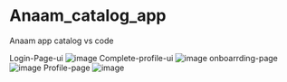 # Anaam_catalog_app
Anaam app catalog vs code

Login-Page-ui 
![image](https://user-images.githubusercontent.com/59536110/182921820-6907bafb-8a06-421b-b958-174bb5f90cc1.png)
 Complete-profile-ui
![image](https://user-images.githubusercontent.com/59536110/182432615-ce3ccff0-93ac-47c7-a3f8-3eaef4a9ca1f.png)
onboarrding-page ![image](https://user-images.githubusercontent.com/59536110/182442461-80bd5590-20ad-45c6-93a6-26f63edfc19f.png)
Profile-page ![image](https://user-images.githubusercontent.com/59536110/182662498-f07d24b9-e831-443a-a7a3-ee62d3b6dc58.png)
